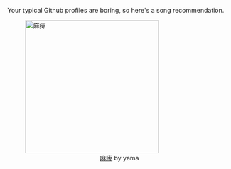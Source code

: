 Your typical Github profiles are boring, so here's a song recommendation.
<figure><img width="300" height="300" src="https://i.scdn.co/image/ab67616d0000b27334faefb407fa577c75821cd1" alt="麻痺" /><figcaption align="center"><a href="https://open.spotify.com/track/1LwSnnsoKcAUv9TPFEZ7iQ" target="_blank">麻痺</a> by yama</figcaption></figure>
